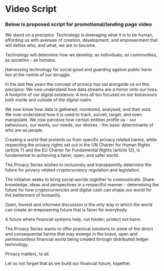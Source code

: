 # Video Script

<h3>Below is proposed script for promotional/landing page video</h3>

We stand on a precipice. Technology is leveraging what it is to be human, affording us with avenues of creation, development, and empowerment that will define who, and what, we are to become. 

Technology will determine how we develop; as individuals, as communities, as societies - as humans.

Harnessing technology for social good and guarding against public harm lies at the centre of our struggle.

In the last few years the concept of privacy has sat alongside us on this precipice. We now understand how data streams are a mirror onto our lives. A footprint of our digital existence. A lens all too focused on our behaviours both inside and outside of the digital realm. 

We now know how data is gathered; monitored, analysed, and then sold. We now understand how it is used to track, surveil, target, and even manipulate. We now perceive how certain entities profile us - our behaviours, our wants, our needs, our desires - the basic determinants of who are as people. 

Creating a world that protects us from specific privacy related harms, while respecting the privacy rights set out in the UN Charter for Human Rights (article 7) and the EU Charter for Fundamental Rights (article 12), is fundamental to achieving a fairer, open, and safer world. 

The Privacy Series wishes to inclusively and transparently determine the future for privacy related cryptocurrency regulation and legislation. 

The initiative seeks to bring social worlds together to communicate. Share knowledge, ideas and perspectives in a respectful manner - determining the future for how cryptocurrencies and digital cash can shape our world for the betterment of humanity. 

Open, honest and informed discussion is the only way in which the world can create an empowering future that is fairer for everybody. 

A future where financial systems help, not hinder; protect not harm. 

The Privacy Series wants to offer practical solutions to some of the direct and consequential harms that may emerge in the brave, open and permissionless financial world being created through distributed ledger technology. 

Privacy matters, to all.

Let us not forget that as we build our financial future, together. 


